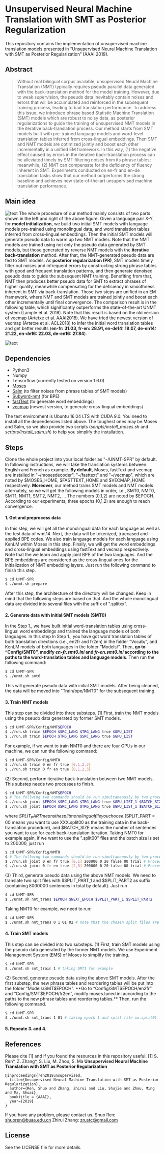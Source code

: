 # Unsupervised Neural Machine Translation with SMT as Posterior Regularization
This repository contains the implementation of unsupervised machine translation models presented in “Unsupervised Neural Machine Translation with SMT as Posterior Regularization” (AAAI 2019). 
## Abstract
>Without real bilingual corpus available, unsupervised Neural Machine Translation (NMT) typically requires pseudo parallel data generated with the back-translation method for the model training. However, due to weak supervision, the pseudo data inevitably contain noises and errors that will be accumulated and reinforced in the subsequent training process, leading to bad translation performance. To address this issue, we introduce phrase based Statistic Machine Translation (SMT) models which are robust to noisy data, as posterior regularizations to guide the training of unsupervised NMT models in the iterative back-translation process. Our method starts from SMT models built with pre-trained language models and word-level translation tables inferred from cross-lingual embeddings. Then SMT and NMT models are optimized jointly and boost each other incrementally in a unified EM framework. In this way, (1) the negative effect caused by errors in the iterative back-translation process can be alleviated timely by SMT filtering noises from its phrase tables; meanwhile, (2) NMT can compensate for the deficiency of fluency inherent in SMT. Experiments conducted on en-fr and en-de translation tasks show that our method outperforms the strong baseline and achieves new state-of-the-art unsupervised machine translation performance.
## Main idea
![text](https://github.com/Imagist-Shuo/UNMT/blob/master/overview.jpg?raw=true)
The whole procedure of our method mainly consists of two parts shown in the left and right of the above figure. Given a language pair X-Y, for **model initialization**, we build two initial SMT models with language models pre-trained using monolingual data, and word translation tables inferred from cross-lingual embeddings. 
Then the initial SMT models will generate pseudo data to warm up two NMT models. Note that the NMT models are trained using not only the pseudo data generated by SMT models, but those generated by reverse NMT models with the **iterative back-translation** method. After that, the NMT-generated pseudo data are fed to SMT models. As **posterior regularization (PR)**, SMT models timely filter out noises and infrequent errors by constructing strong phrase tables with good and frequent translation patterns, and then generate denoised pseudo data to guide the subsequent NMT training.
Benefiting from that, NMT then produces better pseudo data for SMT to extract phrases of higher quality, meanwhile compensating for the deficiency in smoothness inherent in SMT via back-translation. Those two steps are unified in an EM framework, where NMT and SMT models are trained jointly and boost each other incrementally until final convergence. 
The comparison result is in the following table, which significantly outperforms the state-of-the-art UNMT system (Lample et al. 2018). Note that this result is based on the old version of vecmap (Artetxe et al. AAAI2018). We have tried the newest version of vecmap (Artetxe et al. ACL2018) to infer the initial word translation tables and get better results (**en-fr: 31.03, fr-en: 28.91, en-de14:  18.07, de-en14: 21.22, en-de16: 22.03, de-en16: 27.84**).

![text](https://github.com/Imagist-Shuo/UNMT/blob/master/result.jpg?raw=true)

## Dependencies

  - Python3
  - Numpy
  - Tensorflow (currently tested on version 1.6.0)
  - [Moses](https://github.com/moses-smt/mosesdecoder)
  - [Salm](https://github.com/moses-smt/salm) (to filter noises from phrase tables of SMT models)
  - [Subword-nmt](https://github.com/rsennrich/subword-nmt) (for BPE)
  - [fastText](https://github.com/facebookresearch/fastText) (to generate word embeddings)
  - [vecmap](https://github.com/artetxem/vecmap) (newest version, to generate cross-lingual embeddings)

The test environment is Ubuntu 16.04 LTS with CUDA 9.0. You need to install all the dependencies listed above. The toughest ones may be Moses and Salm, so we also provide two scripts (_scripts/install_moses.sh_ and _scripts/install_salm.sh_) to help you simplify the installation. 

## Steps
Clone the whole project into your local folder as "`~`\/UNMT-SPR" by default. In following instructions, we will take the translation systems between English and French as example. **By default**, Moses, fastText and vecmap are installed in "`~`/mosesdecoder", "`~`/fasttext" and "`~`/vecmap", which are noted by $MOSES_HOME, $FASTTEXT_HOME and $VECMAP_HOME respectively. 
**Moreover**, our method trains SMT models and NMT models alternately, so we will get the following models in order, i.e., SMT0, NMT0, SMT1, NMT1, SMT2, NMT2, ... The numbers (0,1,2) are noted by $EPOCH. According to our experiments, three epochs (0,1,2) are enough to reach convergence.

#### 1. Get and preprocess data
In this step, we will get all the monolingual data for each language as well as the test data of wmt14. Next, the data will be tokenized, truecased and applied BPE codes. We also train language models for each language using KenLM within Moses in this step. Finally, we will get the word embeddings and cross-lingual embeddings using fastText and vecmap respectively. Note that the we learn and apply joint BPE of the two languages. And the BPE embeddings are considered as the cross-lingual ones for the initialization of NMT embedding layers.
Just run the following command to finish this step.
```sh
$ cd UNMT-SPR
$ ./unmt.sh prepare
```
After this step, the architecture of the directory will be changed. Keep in mind that the following steps are based on that. And the whole monolingual data are divided into several files with the suffix of ".splitxx".

#### 2. Generate data with initial SMT models (SMT0)
In the Step 1., we have built initial word-translation tables using cross-lingual word embeddings and trained the language models of both languages. In this step 
In Step 1., you have got word translation tables of both translation directions (i.e., en2fr and fr2en) in the folder “Vocab/”, and KenLM models of both languages in the folder “Models/”.  Then, **go to “Config/SMT0”, modify _en-fr.smt0.ini_ and _fr-en.smt0.ini_ according to the paths to the word-translation tables and language models**. Then run the following command:
```sh
$ cd UNMT-SPR
$ ./unmt.sh smt0
```
This will generate pseudo data with initial SMT models. After being cleaned, the data will be moved into "Train/bpe/NMT0" for the subsequent training.
#### 3. Train NMT models
This step can be divided into three substeps. 
(1) First, train the NMT models using the pseudo data generated by former SMT models. 
```sh
$ cd UNMT-SPR/Config/NMT$EPOCH
$ ./run.sh train $EPOCH $SRC_LANG $TRG_LANG true $GPU_LIST
$ ./run.sh train $EPOCH $TRG_LANG $SRC_LANG true $GPU_LIST
```
For example, if we want to train NMT0 and there are four GPUs in our machine, we can run the following command:
```sh
$ cd UNMT-SPR/Config/NMT0
$ ./run.sh train 0 en fr true [0,1,2,3]
$ ./run.sh train 0 fr en true [0,1,2,3]
```
(2) Second, perform iterative back-translation between two NMT models. This substep needs two processes to finish. 
```sh
$ cd UNMT-SPR/Config/NMT$EPOCH
$ # The follwing two commands should be run simultaneously by two processes
$ ./run.sh joint $EPOCH $SRC_LANG $TRG_LANG true $GPU_LIST_1 $BATCH_SIZE 0 20 false $SPLIT_PART trial # Process one
$ ./run.sh joint $EPOCH $SRC_LANG $TRG_LANG true $GPU_LIST_1 $BATCH_SIZE 0 20 false $SPLIT_PART trial # Process two
```
where $SPLIT_PART means the split monolingual file you choose. ($SPLIT_PART = 00 means you want to use XXX.split00 as the training data in the back-translation procedure), and $BATCH_SIZE means the number of sentences you want to use for each back-translation iteration. Taking NMT0 for example again, if we want to use the ".split00" files and the batch size is set to 200000, just run
```sh
$ cd UNMT-SPR/Config/NMT0
$ # The follwing two commands should be run simultaneously by two processes
$ ./run.sh joint 0 en fr true [0,1] 200000 0 20 false 00 trial # Process one
$ ./run.sh joint 0 fr en true [2,3] 200000 0 20 false 00 trial # Process two
```
(3) Third, generate pseudo data using the above NMT models. We need to translate two split files with $SPLIT_PART_1 and $SPLIT_PART2 as suffix (containing 8000000 sentences in total by default). Just run
```sh
$ cd UNMT-SPR
$ ./unmt.sh nmt_trans $EPOCH $NEXT_EPOCH $SPLIT_PART_1 $SPLIT_PART2
```
Taking NMT0 for example, we need to run:
```sh
$ cd UNMT-SPR
$ ./unmt.sh nmt_trans 0 1 01 02 # note that the chosen split files are different from training.
```
#### 4. Train SMT models
This step can be divided into two substeps.
(1) First, train SMT models using the pseudo data generated by the former NMT models. We use Experiment Management System (EMS) of Moses to simplify the training. 
```sh
$ cd UNMT-SPR
$ ./unmt.sh smt_train 1 # taking SMT1 for example
```
(2) Second, generate pseudo data using the above SMT models. After the first substep, the new phrase tables and reordering tables will be put into the folder "Models/SMT$EPOCH". **Go to “Config/SMT$EPOCH/en2fr” and “Config/SMT$EPOCH/fr2en”, modify moses.tuned.ini according to the paths to the new phrase tables and reordering tables.** Then, run the following command.
```sh
$ cd UNMT-SPR
$ ./unmt.sh smt_trans 1 01 # taking epoch 1 and split file xx.split01 for example.
```
#### 5. Repeate 3. and 4.
## References
Please cite [1] and if you found the resources in this repository useful.
[1] S. Ren*, Z. Zhang*, S. Liu, M. Zhou, S. Ma **Unsupervised Neural Machine Translation with SMT as Posterior Regularization**
```
@inproceedings{ren2018unsupervised,
  title={Unsupervised Neural Machine Translation with SMT as Posterior Regularization},
  author={Ren, Shuo and Zhang, Zhirui and Liu, Shujie and Zhou, Ming and Ma, Shuai},
  booktitle = {AAAI},
  year={2019}
}
```
If you have any problem, please contact us.
Shuo Ren: shuoren@buaa.edu.cn
Zhirui Zhang: zrustc@gmail.com

License
----
See the LICENSE file for more details.


